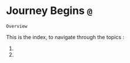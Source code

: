 # Journey Begins `@`

```
Overview

```

This is the index, to navigate through the topics :

1. 
2. 
